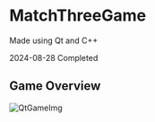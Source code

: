 # MatchThreeGame

Made using Qt and C++

2024-08-28 Completed

## Game Overview
![QtGameImg](https://github.com/user-attachments/assets/06fc9fb9-56e8-49fc-9473-0a0489bfe681)
